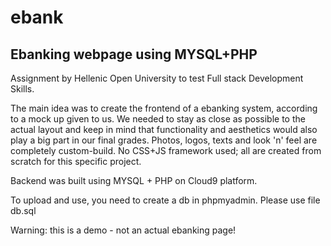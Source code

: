 # ebank
Ebanking webpage using MYSQL+PHP
--------------------------------------

Assignment by Hellenic Open University to test Full stack Development Skills.

The main idea was to create the frontend of a ebanking system, according to a mock up given to us. 
We needed to stay as close as possible to the actual layout and keep in mind that functionality and aesthetics would also
play a big part in our final grades.
Photos, logos, texts and look 'n' feel are completely custom-build. No CSS+JS framework used; all are created from scratch for this specific project.

Backend was built using MYSQL + PHP on Cloud9 platform.

To upload and use, you need to create a db in phpmyadmin. Please use file db.sql

Warning: this is a demo - not an actual ebanking page!




